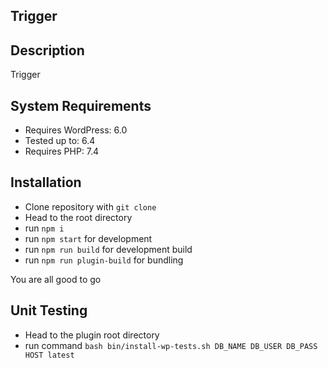 ## Trigger

## Description

Trigger

## System Requirements

-   Requires WordPress: 6.0
-   Tested up to: 6.4
-   Requires PHP: 7.4

## Installation

-   Clone repository with `git clone`
-   Head to the root directory
-   run `npm i`
-   run `npm start` for development
-   run `npm run build` for development build
-   run `npm run plugin-build` for bundling

You are all good to go

## Unit Testing

-   Head to the plugin root directory
-   run command `bash bin/install-wp-tests.sh DB_NAME DB_USER DB_PASS HOST latest`
